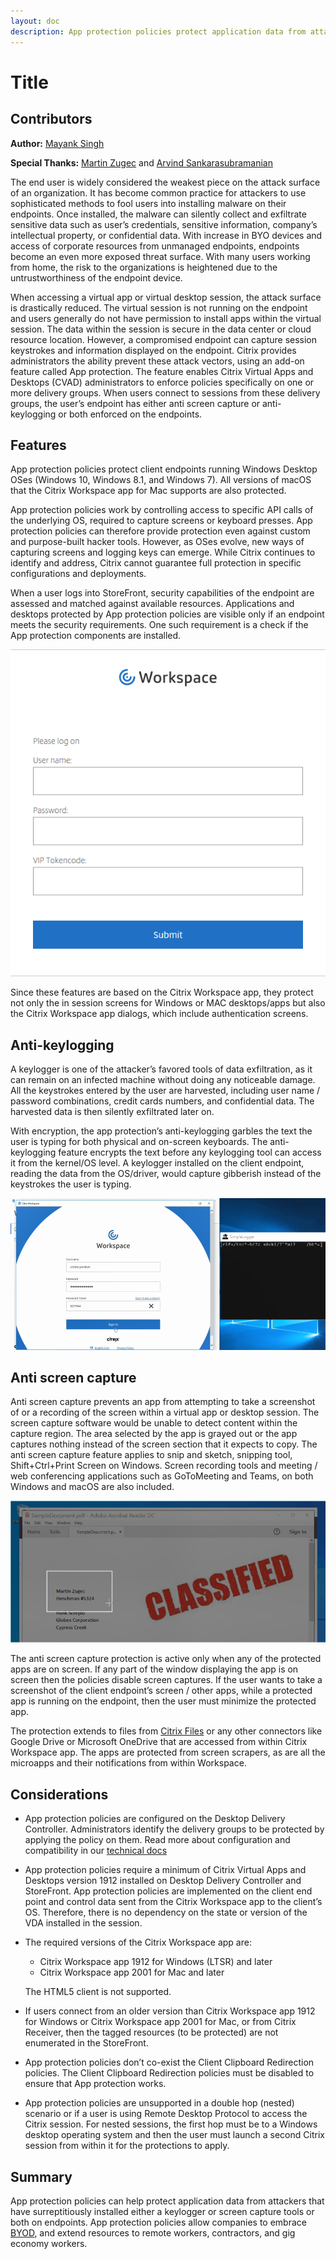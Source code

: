 ```yaml
---
layout: doc
description: App protection policies protect application data from attacks based on keyloggers and/or screen capture tools. Allow companies to embrace BYOD, and extend resources to remote workers, contractors, and gig economy workers.
---
```

# Title

## Contributors

**Author:** [Mayank Singh](https://twitter.com/techmayank)

**Special Thanks:** [Martin Zugec](https://twitter.com/MartinZugec) and [Arvind Sankarasubramanian](https://twitter.com/arvind_sa20)

The end user is widely considered the weakest piece on the attack surface of an organization. It has become common practice for attackers to use sophisticated methods to fool users into installing malware on their endpoints. Once installed, the malware can silently collect and exfiltrate sensitive data such as user’s credentials, sensitive information, company’s intellectual property, or confidential data. With increase in BYO devices and access of corporate resources from unmanaged endpoints, endpoints become an even more exposed threat surface. With many users working from home, the risk to the organizations is heightened due to the untrustworthiness of the endpoint device.

When accessing a virtual app or virtual desktop session, the attack surface is drastically reduced. The virtual session is not running on the endpoint and users generally do not have permission to install apps within the virtual session. The data within the session is secure in the data center or cloud resource location. However, a compromised endpoint can capture session keystrokes and information displayed on the endpoint. Citrix provides administrators the ability prevent these attack vectors, using an add-on feature called App protection. The feature enables Citrix Virtual Apps and Desktops (CVAD) administrators to enforce policies specifically on one or more delivery groups. When users connect to sessions from these delivery groups, the user’s endpoint has either anti screen capture or anti-keylogging or both enforced on the endpoints.

## Features

App protection policies protect client endpoints running Windows Desktop OSes (Windows 10, Windows 8.1, and Windows 7). All versions of macOS that the Citrix Workspace app for Mac supports are also protected.

App protection policies work by controlling access to specific API calls of the underlying OS, required to capture screens or keyboard presses. App protection policies can therefore provide protection even against custom and purpose-built hacker tools. However, as OSes evolve, new ways of capturing screens and logging keys can emerge. While Citrix continues to identify and address, Citrix cannot guarantee full protection in specific configurations and deployments.

When a user logs into StoreFront, security capabilities of the endpoint are assessed and matched against available resources. Applications and desktops protected by App protection policies are visible only if an endpoint meets the security requirements. One such requirement is a check if the App protection components are installed.

[![App_protection_policies_Protect_CWA_dialogs](/en-us/tech-zone/learn/media/tech-briefs_app-protection-policies_3-anti-keylogging-auth-dialog-ss.png)](/en-us/tech-zone/learn/media/tech-briefs_app-protection-policies_3-anti-keylogging-auth-dialog-ss.png)

Since these features are based on the Citrix Workspace app, they protect not only the in session screens for Windows or MAC desktops/apps but also the Citrix Workspace app dialogs, which include authentication screens.

## Anti-keylogging

A keylogger is one of the attacker’s favored tools of data exfiltration, as it can remain on an infected machine without doing any noticeable damage. All the keystrokes entered by the user are harvested, including user name / password combinations, credit cards numbers, and confidential data. The harvested data is then silently exfiltrated later on.

With encryption, the app protection’s anti-keylogging garbles the text the user is typing for both physical and on-screen keyboards. The anti-keylogging feature encrypts the text before any keylogging tool can access it from the kernel/OS level. A keylogger installed on the client endpoint, reading the data from the OS/driver, would capture gibberish instead of the keystrokes the user is typing.

[![App_protection_policies_Anti_Keylogging](/en-us/tech-zone/learn/media/tech-briefs_app-protection-policies_1-anti-keylogging-ss.png)](/en-us/tech-zone/learn/media/tech-briefs_app-protection-policies_1-anti-keylogging-ss.png)

## Anti screen capture

Anti screen capture prevents an app from attempting to take a screenshot of or a recording of the screen within a virtual app or desktop session. The screen capture software would be unable to detect content within the capture region. The area selected by the app is grayed out or the app captures nothing instead of the screen section that it expects to copy. The anti screen capture feature applies to snip and sketch, snipping tool, Shift+Ctrl+Print Screen on Windows. Screen recording tools and meeting / web conferencing applications such as GoToMeeting and Teams, on both Windows and macOS are also included.

[![App_protection_policies_Anti_screen_capture](/en-us/tech-zone/learn/media/tech-briefs_app-protection-policies_2-anti-screen-capture-ss.png)](/en-us/tech-zone/learn/media/tech-briefs_app-protection-policies_2-anti-screen-capture-ss.png)

The anti screen capture protection is active only when any of the protected apps are on screen. If any part of the window displaying the app is on screen then the policies disable screen captures.
If the user wants to take a screenshot of the client endpoint’s screen / other apps, while a protected app is running on the endpoint, then the user must minimize the protected app.

The protection extends to files from [Citrix Files](https://docs.citrix.com/en-us/mobile-productivity-apps/citrix-files.html) or any other connectors like Google Drive or Microsoft OneDrive that are accessed from within Citrix Workspace app. The apps are protected from screen scrapers, as are all the microapps and their notifications from within Workspace.

## Considerations

*  App protection policies are configured on the Desktop Delivery Controller. Administrators identify the delivery groups to be protected by applying the policy on them. Read more about configuration and compatibility in our [technical docs](https://docs.citrix.com/en-us/citrix-virtual-apps-desktops/secure/app-protection.html)

*  App protection policies require a minimum of Citrix Virtual Apps and Desktops version 1912 installed on Desktop Delivery Controller and StoreFront. App protection policies are implemented on the client end point and control data sent from the Citrix Workspace app to the client’s OS. Therefore, there is no dependency on the state or version of the VDA installed in the session.

*  The required versions of the Citrix Workspace app are: 
    *  Citrix Workspace app 1912 for Windows (LTSR) and later
    *  Citrix Workspace app 2001 for Mac and later
    
    The HTML5 client is not supported.

*  If users connect from an older version than Citrix Workspace app 1912 for Windows or Citrix Workspace app 2001 for Mac, or from Citrix Receiver, then the tagged resources (to be protected) are not enumerated in the StoreFront.

*  App protection policies don’t co-exist the Client Clipboard Redirection policies. The Client Clipboard Redirection policies must be disabled to ensure that App protection works.

*  App protection policies are unsupported in a double hop (nested) scenario or if a user is using Remote Desktop Protocol to access the Citrix session. For nested sessions, the first hop must be to a Windows desktop operating system and then the user must launch a second Citrix session from within it for the protections to apply.

## Summary

App protection policies can help protect application data from attackers that have surreptitiously installed either a keylogger or screen capture tools or both on endpoints. App protection policies allow companies to embrace [BYOD](https://www.citrix.com/glossary/byod.html), and extend resources to remote workers, contractors, and gig economy workers.
